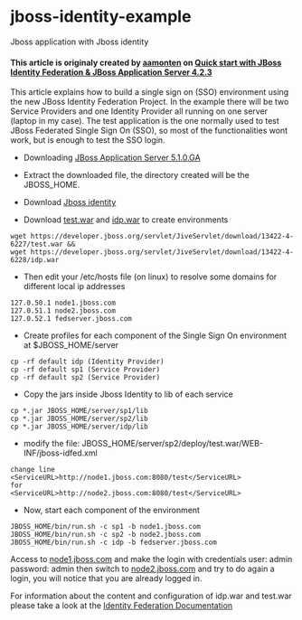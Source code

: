 # jboss-identity-example
Jboss application with Jboss identity

#### This article is originaly created by [aamonten](https://developer.jboss.org/people/aamonten) on [Quick start with JBoss Identity Federation & JBoss Application Server 4.2.3](https://developer.jboss.org/docs/DOC-13422)

This article explains how to build a single sign on (SSO) environment using the new JBoss Identity Federation Project. In the example there will be two Service Providers and one Identity Provider all running on one server (laptop in my case). The test application is the one normally used to test JBoss Federated Single Sign On (SSO), so most of the functionalities wont work, but is enough to test the SSO login.

- Downloading [JBoss Application Server 5.1.0.GA](https://sourceforge.net/projects/jboss/files/JBoss/JBoss-5.1.0.GA/jboss-5.1.0.GA.zip/download)

- Extract the downloaded file, the directory created will be the JBOSS_HOME.

- Download [Jboss identity](http://repository.jboss.org/maven2/org/jboss/identity/jboss-identity-platform-jbas/1.0.0.alpha2/jboss-identity-platform-jbas-1.0.0.alpha2.zip)

- Download [test.war](https://developer.jboss.org/servlet/JiveServlet/download/13422-4-6227/test.war) and [idp.war](https://developer.jboss.org/servlet/JiveServlet/download/13422-4-6228/idp.war) to create environments

```
wget https://developer.jboss.org/servlet/JiveServlet/download/13422-4-6227/test.war && 
wget https://developer.jboss.org/servlet/JiveServlet/download/13422-4-6228/idp.war
```

- Then edit your /etc/hosts file (on linux) to resolve some domains for different local ip addresses

```
127.0.50.1 node1.jboss.com
127.0.51.1 node2.jboss.com
127.0.52.1 fedserver.jboss.com
```

- Create profiles for each component of the Single Sign On environment at $JBOSS_HOME/server

```
cp -rf default idp (Identity Provider)
cp -rf default sp1 (Service Provider)
cp -rf default sp2 (Service Provider)
```

- Copy the jars inside Jboss Identity to lib of each service

```
cp *.jar JBOSS_HOME/server/sp1/lib
cp *.jar JBOSS_HOME/server/sp2/lib
cp *.jar JBOSS_HOME/server/idp/lib
```

- modify the file:
JBOSS_HOME/server/sp2/deploy/test.war/WEB-INF/jboss-idfed.xml
```
change line 
<ServiceURL>http://node1.jboss.com:8080/test</ServiceURL>
for
<ServiceURL>http://node2.jboss.com:8080/test</ServiceURL>
```

- Now, start each component of the environment
```
JBOSS_HOME/bin/run.sh -c sp1 -b node1.jboss.com
JBOSS_HOME/bin/run.sh -c sp2 -b node2.jboss.com
JBOSS_HOME/bin/run.sh -c idp -b fedserver.jboss.com
```

Access to [node1.jboss.com](http://node1.jboss.com:8080) and make the login with credentials user: admin password: admin then switch to [node2.jboss.com](http://node2.jboss.com:8080) and try to do again a login, you will notice that you are already logged in.

For information about the content and configuration of idp.war and test.war please take a look at the [Identity Federation Documentation](https://docs.jboss.org/jbossidentity/docs/guides/identity-fed/UserGuide/html/index.html)

